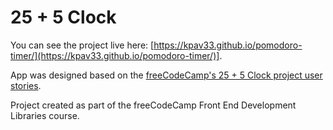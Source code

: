 # 25 + 5 Clock

You can see the project live here: [https://kpav33.github.io/pomodoro-timer/](https://kpav33.github.io/pomodoro-timer/)].

App was designed based on the [freeCodeCamp's 25 + 5 Clock project user stories](https://www.freecodecamp.org/learn/front-end-libraries/front-end-libraries-projects/build-a-25--5-clock).

Project created as part of the freeCodeCamp Front End Development Libraries course.